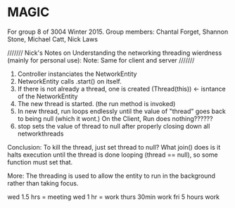 # MAGIC
For group 8 of 3004 Winter 2015. Group members: Chantal Forget, Shannon Stone, Michael Catt, Nick Laws

///////
Nick's Notes on Understanding the networking threading wierdness (mainly for personal use):
Note: Same for client and server
///////

1. Controller instanciates the NetworkEntity
2. NetworkEntity calls .start() on itself.
3. If there is not already a thread, one is created (Thread(this))	<- isntance of the NetworkEntity
4. The new thread is started. (the run method is invoked)
5. In new thread, run loops endlessly until the value of "thread" goes back to being null (which it wont.)
   On the Client, Run does nothing??????
6. stop sets the value of thread to null after properly closing down all networkthreads

Conclusion: To kill the thread, just set thread to null? What join() does
is it halts execution until the thread is done looping (thread == null), so 
some function must set that.

More: The threading is used to allow the entity to run in the background rather than taking focus.

wed 1.5 hrs = meeting
wed 1 hr = work
thurs 30min work
fri 5 hours work
